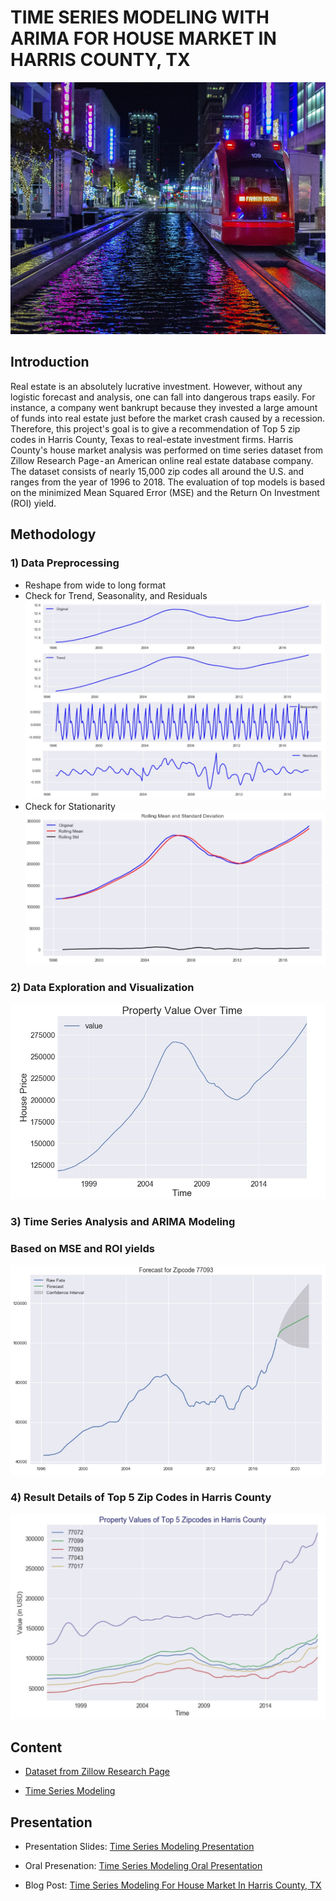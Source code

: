 # TIME SERIES MODELING WITH ARIMA FOR HOUSE MARKET IN HARRIS COUNTY, TX

![](images/houston.jpg)

## Introduction
 Real estate is an absolutely lucrative investment. However, without any logistic forecast and analysis, one can fall into dangerous traps easily. For instance, a company went bankrupt because they invested a large amount of funds into real estate just before the market crash caused by a recession. Therefore, this project's goal is to give a recommendation of Top 5 zip codes in Harris County, Texas to real-estate investment firms. Harris County's house market analysis was performed on time series dataset from Zillow Research Page - an American online real estate database company. The dataset consists of nearly 15,000 zip codes all around the U.S. and ranges from the year of 1996 to 2018. The evaluation of top models is based on the minimized Mean Squared Error (MSE) and the Return On Investment (ROI) yield. 

## Methodology
### 1) Data Preprocessing
  * Reshape from wide to long format
  * Check for Trend, Seasonality, and Residuals
  ![](images/trend_seasonal_noise.jpg)
  * Check for Stationarity
  ![](images/stationarity.jpg)

### 2) Data Exploration and Visualization
![](images/harris_value_over_time.jpg)

### 3) Time Series Analysis and ARIMA Modeling
  ### Based on MSE and ROI yields
  ![](images/model_77093.jpg)

### 4) Result Details of Top 5 Zip Codes in Harris County
![](images/top_5_value_over_time.jpg)


## Content
- <a href="https://github.com/linhmai19/housing_time_series_modeling/blob/master/zillow_data.csv">Dataset from Zillow Research Page</a> 

- <a href="https://github.com/linhmai19/housing_time_series_modeling/blob/master/time_series_modeling.ipynb">Time Series Modeling</a>

## Presentation
- Presentation Slides: <a href="">Time Series Modeling Presentation</a>

- Oral Presenation: <a href="">Time Series Modeling Oral Presentation</a>

- Blog Post: <a href="">Time Series Modeling For House Market In Harris County, TX</a>




